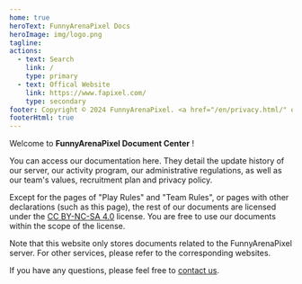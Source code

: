 ```yaml
---
home: true
heroText: FunnyArenaPixel Docs
heroImage: img/logo.png
tagline: 
actions:
  - text: Search
    link: /
    type: primary
  - text: Offical Website
    link: https://www.fapixel.com/
    type: secondary
footer: Copyright © 2024 FunnyArenaPixel. <a href="/en/privacy.html/" one-link-mark="yes">Privacy Policy</a> | <a href="/en/eula.html/" one-link-mark="yes">Terms of Use</a>
footerHtml: true
---
```


Welcome to  **FunnyArenaPixel Document Center** <Badge text="Beta" />!

You can access our documentation here. They detail the update history of our server, our activity program, our administrative regulations, as well as our team's values, recruitment plan and privacy policy.

Except for the pages of "Play Rules" and "Team Rules", or pages with other declarations (such as this page), the rest of our documents are licensed under the [CC BY-NC-SA 4.0](https://creativecommons.org/licenses/by-nc-sa/4.0/) license. You are free to use our documents within the scope of the license.

Note that this website only stores documents related to the FunnyArenaPixel server. For other services, please refer to the corresponding websites.

If you have any questions, please feel free to [contact us](mailto:admin@fapixel.com).